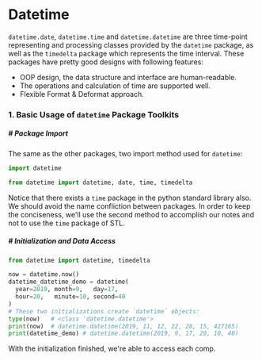 # Datetime

`datetime.date`, `datetime.time` and `datetime.datetime` are three time-point representing and processing classes provided by the `datetime` package, as well as the `timedelta` package which represents the time interval. These packages have pretty good designs with following features:

- OOP design, the data structure and interface are human-readable.
- The operations and calculation of time are supported well.
- Flexible Format & Deformat approach.



### 1. Basic Usage of `datetime` Package Toolkits

##### # Package Import

The same as the other packages, two import method used for `datetime`:

```python
import datetime
```

```python
from datetime import datetime, date, time, timedelta
```

Notice that there exists a `time` package in the python standard library also. We should avoid the name confliction between packages. In order to keep the conciseness, we'll use the second method to accomplish our notes and not to use the `time` package of STL.



##### # Initialization and Data Access

```python
from datetime import datetime, timedelta

now = datetime.now()
datetime_datetime_demo = datetime(
  year=2019, month=9,   day=17,
  hour=20,   minute=10, second=40
)
# These two initializations create `datetime` objects:
type(now)   # <class 'datetime.datetime'>
print(now)  # datetime.datetime(2019, 11, 12, 22, 28, 15, 427165)
print(datetime_demo) # datetime.datetime(2019, 9, 17, 20, 10, 40)
```

With the initialization finished, we're able to access each comp.